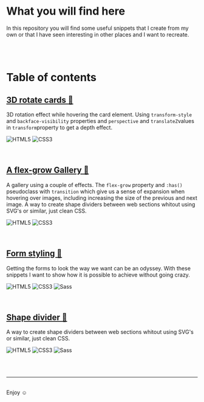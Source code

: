 
# What you will find here 
In this repository you will find some useful snippets that I create from my own or that I have seen interesting in other places and I want to recreate.

<br>
<br>

# Table of contents

## [3D rotate cards 🔮](https://zonaguillermo.github.io/lab/cards/)

3D rotation effect while hovering the card element. Using `transform-style` and `backface-visibility` properties and `perspective` and `translateZ`values in `transform`property to get a depth effect.

![HTML5](https://img.shields.io/badge/-HTML5-E34F26?style=flat-square&logo=html5&logoColor=white)
![CSS3](https://img.shields.io/badge/-CSS3-1572B6?style=flat-square&logo=css3&logoColor=white)

<br>

## [A flex-grow Gallery 🔮](https://zonaguillermo.github.io/lab/gallery-flex-grow/)

A gallery using a couple of effects. The `flex-grow` property and `:has()` pseudoclass with `transition` which give us a sense of expansion when hovering over images, including increasing the size of the previous and next image.
A way to create shape dividers between web sections whitout using SVG's or similar, just clean CSS.

![HTML5](https://img.shields.io/badge/-HTML5-E34F26?style=flat-square&logo=html5&logoColor=white)
![CSS3](https://img.shields.io/badge/-CSS3-1572B6?style=flat-square&logo=css3&logoColor=white)

<br>

## [Form styling 🔮](https://zonaguillermo.github.io/lab/form-styling/)

Getting the forms to look the way we want can be an odyssey. With these snippets I want to show how it is possible to achieve without going crazy.

![HTML5](https://img.shields.io/badge/-HTML5-E34F26?style=flat-square&logo=html5&logoColor=white)
![CSS3](https://img.shields.io/badge/-CSS3-1572B6?style=flat-square&logo=css3&logoColor=white)
![Sass](https://img.shields.io/badge/-Sass-CC6699?style=flat-square&logo=sass&logoColor=white)

<br>

## [Shape divider 🔮](https://zonaguillermo.github.io/lab/shape-divider/)
A way to create shape dividers between web sections whitout using SVG's or similar, just clean CSS.

![HTML5](https://img.shields.io/badge/-HTML5-E34F26?style=flat-square&logo=html5&logoColor=white)
![CSS3](https://img.shields.io/badge/-CSS3-1572B6?style=flat-square&logo=css3&logoColor=white)
![Sass](https://img.shields.io/badge/-Sass-CC6699?style=flat-square&logo=sass&logoColor=white)


<br>
<br>
<hr>
<br>
Enjoy ☺